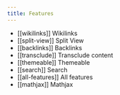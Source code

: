 ```yaml
---
title: Features
---
```



- [[wikilinks]] Wikilinks
- [[split-view]] Split View
- [[backlinks]] Backlinks
- [[transclude]] Transclude content
- [[themeable]] Themeable
- [[search]] Search
- [[all-features]] All features
- [[mathjax]] Mathjax
